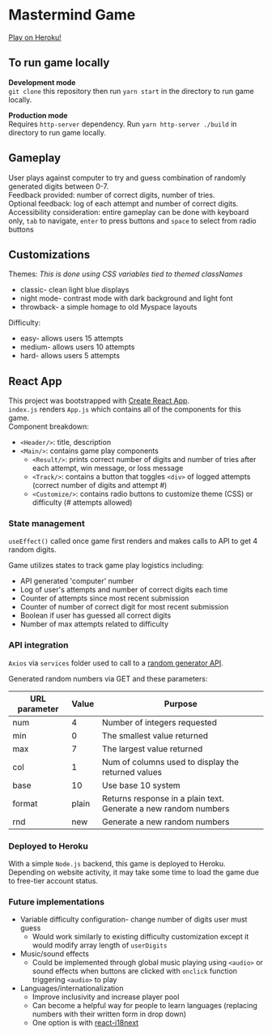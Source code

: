 # Mastermind Game
[Play on Heroku!](https://jojo-mastermind.herokuapp.com/) 

## To run game locally
**Development mode**\
`git clone` this repository then run `yarn start` in the directory to run game locally.

**Production mode**\
Requires `http-server` dependency. Run `yarn http-server ./build` in directory to run game locally.

## Gameplay

User plays against computer to try and guess combination of randomly generated digits between 0-7.\
Feedback provided: number of correct digits, number of tries.\
Optional feedback: log of each attempt and number of correct digits.\
Accessibility consideration: entire gameplay can be done with keyboard only, `tab` to navigate, `enter` to press buttons and `space` to select from radio buttons

## Customizations

Themes:
*This is done using CSS variables tied to themed classNames*
* classic- clean light blue displays
* night mode- contrast mode with dark background and light font
* throwback- a simple homage to old Myspace layouts 


Difficulty:
* easy- allows users 15 attempts
* medium- allows users 10 attempts
* hard- allows users 5 attempts


## React App

This project was bootstrapped with [Create React App](https://github.com/facebook/create-react-app).\
`index.js` renders `App.js` which contains all of the components for this game.\
Component breakdown:
* `<Header/>`: title, description
* `<Main/>`: contains game play components 
    * `<Result/>`: prints correct number of digits and number of tries after each attempt, win message, or loss message
    * `<Track/>`: contains a button that toggles `<div>` of logged attempts (correct number of digits and attempt #)
    * `<Customize/>`: contains radio buttons to customize theme (CSS) or difficulty (# attempts allowed)

### State management

`useEffect()` called once game first renders and makes calls to API to get 4 random digits.

Game utilizes states to track game play logistics including:
* API generated 'computer' number
* Log of user's attempts and number of correct digits each time
* Counter of attempts since most recent submission
* Counter of number of correct digit for most recent submission
* Boolean if user has guessed all correct digits
* Number of max attempts related to difficulty 


### API integration

`Axios` via `services` folder used to call to a [random generator API](https://www.random.org/clients/http/api/).

Generated random numbers via GET and these parameters: 

| URL parameter | Value | Purpose |
| --- | --- | --- |
| num           | 4     | Number of integers requested |
| min           | 0     | The smallest value returned  |
| max           | 7     | The largest value returned |
| col           | 1     | Num of columns used to display the returned values |
| base          | 10    | Use base 10 system |
| format        | plain | Returns response in a plain text. Generate a new random numbers |
| rnd           | new   | Generate a new random numbers |

### Deployed to Heroku

With a simple `Node.js` backend, this game is deployed to Heroku.\
Depending on website activity, it may take some time to load the game due to free-tier account status.

### Future implementations

* Variable difficulty configuration- change number of digits user must guess
    * Would work similarly to existing difficulty customization except it would modify array length of `userDigits`
* Music/sound effects
    * Could be implemented through global music playing using `<audio>` or sound effects when buttons are clicked with `onclick` function triggering `<audio>` to play
* Languages/internationalization
    * Improve inclusivity and increase player pool
    * Can become a helpful way for people to learn languages (replacing numbers with their written form in drop down)
    * One option is with [react-i18next](https://www.codeandweb.com/babeledit/tutorials/how-to-translate-your-react-app-with-react-i18next)